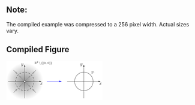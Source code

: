 Note:
-----

The compiled example was compressed to a 256
pixel width. Actual sizes vary.

Compiled Figure
---------------
![Example](Retraction_Punc_Plane_to_Circle.png)
